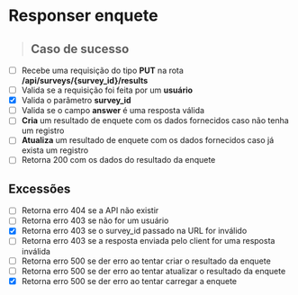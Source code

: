 # Responser enquete

> ## Caso de sucesso

- [ ] Recebe uma requisição do tipo **PUT** na rota **/api/surveys/{survey_id}/results**
- [ ] Valida se a requisição foi feita por um **usuário**
- [x] Valida o parâmetro **survey_id**
- [ ] Valida se o campo **answer** é uma resposta válida
- [ ] **Cria** um resultado de enquete com os dados fornecidos caso não tenha um registro
- [ ] **Atualiza** um resultado de enquete com os dados fornecidos caso já exista um registro
- [ ] Retorna 200 com os dados do resultado da enquete

## Excessões

- [ ] Retorna erro 404 se a API não existir
- [ ] Retorna erro 403 se não for um usuário
- [x] Retorna erro 403 se o survey_id passado na URL for inválido
- [ ] Retorna erro 403 se a resposta enviada pelo client for uma resposta inválida
- [ ] Retorna erro 500 se der erro ao tentar criar o resultado da enquete
- [ ] Retorna erro 500 se der erro ao tentar atualizar o resultado da enquete
- [x] Retorna erro 500 se der erro ao tentar carregar a enquete
